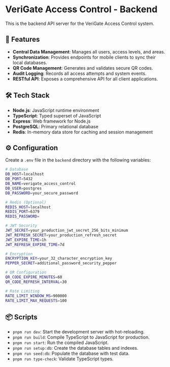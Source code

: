 # VeriGate Access Control - Backend

This is the backend API server for the VeriGate Access Control system.

## 🚀 Features

- **Central Data Management**: Manages all users, access levels, and areas.
- **Synchronization**: Provides endpoints for mobile clients to sync their local databases.
- **QR Code Management**: Generates and validates secure QR codes.
- **Audit Logging**: Records all access attempts and system events.
- **RESTful API**: Exposes a comprehensive API for all client applications.

## 🛠️ Tech Stack

- **Node.js**: JavaScript runtime environment
- **TypeScript**: Typed superset of JavaScript
- **Express**: Web framework for Node.js
- **PostgreSQL**: Primary relational database
- **Redis**: In-memory data store for caching and session management

## ⚙️ Configuration

Create a `.env` file in the `backend` directory with the following variables:

```bash
# Database
DB_HOST=localhost
DB_PORT=5432
DB_NAME=verigate_access_control
DB_USER=postgres
DB_PASSWORD=your_secure_password

# Redis (Optional)
REDIS_HOST=localhost
REDIS_PORT=6379
REDIS_PASSWORD=

# JWT Security
JWT_SECRET=your_production_jwt_secret_256_bits_minimum
JWT_REFRESH_SECRET=your_production_refresh_secret
JWT_EXPIRE_TIME=1h
JWT_REFRESH_EXPIRE_TIME=7d

# Encryption
ENCRYPTION_KEY=your_32_character_encryption_key
PEPPER_SECRET=additional_password_security_pepper

# QR Configuration
QR_CODE_EXPIRE_MINUTES=60
QR_CODE_REFRESH_INTERVAL=30

# Rate Limiting
RATE_LIMIT_WINDOW_MS=900000
RATE_LIMIT_MAX_REQUESTS=100
```

## 📦 Scripts

- `pnpm run dev`: Start the development server with hot-reloading.
- `pnpm run build`: Compile TypeScript to JavaScript for production.
- `pnpm run start`: Run the compiled JavaScript.
- `pnpm run setup:db`: Create the database tables and indexes.
- `pnpm run seed:db`: Populate the database with test data.
- `pnpm run type-check`: Validate TypeScript types.
